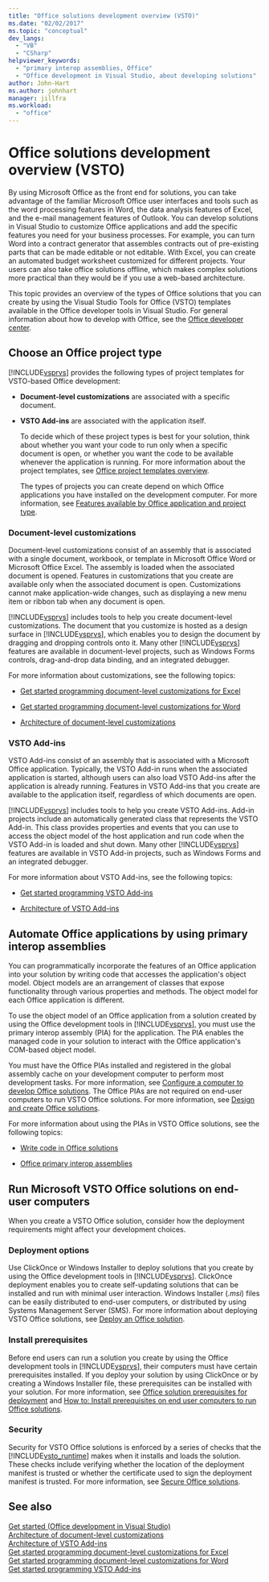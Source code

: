 ```yaml
---
title: "Office solutions development overview (VSTO)"
ms.date: "02/02/2017"
ms.topic: "conceptual"
dev_langs: 
  - "VB"
  - "CSharp"
helpviewer_keywords: 
  - "primary interop assemblies, Office"
  - "Office development in Visual Studio, about developing solutions"
author: John-Hart
ms.author: johnhart
manager: jillfra
ms.workload: 
  - "office"
---
```

# Office solutions development overview (VSTO)
  By using Microsoft Office as the front end for solutions, you can take advantage of the familiar Microsoft Office user interfaces and tools such as the word processing features in Word, the data analysis features of Excel, and the e-mail management features of Outlook. You can develop solutions in Visual Studio to customize Office applications and add the specific features you need for your business processes. For example, you can turn Word into a contract generator that assembles contracts out of pre-existing parts that can be made editable or not editable. With Excel, you can create an automated budget worksheet customized for different projects. Your users can also take office solutions offline, which makes complex solutions more practical than they would be if you use a web-based architecture.  
  
 This topic provides an overview of the types of Office solutions that you can create by using the Visual Studio Tools for Office (VSTO) templates available in the Office developer tools in Visual Studio. For general information about how to develop with Office, see the [Office developer center](https://dev.office.com/).  
  
## Choose an Office project type  
 [!INCLUDE[vsprvs](../sharepoint/includes/vsprvs-md.md)] provides the following types of project templates for VSTO-based Office development:  
  
- **Document-level customizations** are associated with a specific document.  
  
- **VSTO Add-ins** are associated with the application itself.  
  
  To decide which of these project types is best for your solution, think about whether you want your code to run only when a specific document is open, or whether you want the code to be available whenever the application is running. For more information about the project templates, see [Office project templates overview](../vsto/office-project-templates-overview.md).  
  
  The types of projects you can create depend on which Office applications you have installed on the development computer. For more information, see [Features available by Office application and project type](../vsto/features-available-by-office-application-and-project-type.md).  
  
### Document-level customizations  
 Document-level customizations consist of an assembly that is associated with a single document, workbook, or template in Microsoft Office Word or Microsoft Office Excel. The assembly is loaded when the associated document is opened. Features in customizations that you create are available only when the associated document is open. Customizations cannot make application-wide changes, such as displaying a new menu item or ribbon tab when any document is open.  
  
 [!INCLUDE[vsprvs](../sharepoint/includes/vsprvs-md.md)] includes tools to help you create document-level customizations. The document that you customize is hosted as a design surface in [!INCLUDE[vsprvs](../sharepoint/includes/vsprvs-md.md)], which enables you to design the document by dragging and dropping controls onto it. Many other [!INCLUDE[vsprvs](../sharepoint/includes/vsprvs-md.md)] features are available in document-level projects, such as Windows Forms controls, drag-and-drop data binding, and an integrated debugger.  
  
 For more information about customizations, see the following topics:  
  
-   [Get started programming document-level customizations for Excel](../vsto/getting-started-programming-document-level-customizations-for-excel.md)  
  
-   [Get started programming document-level customizations for Word](../vsto/getting-started-programming-document-level-customizations-for-word.md)  
  
-   [Architecture of document-level customizations](../vsto/architecture-of-document-level-customizations.md)  
  
### VSTO Add-ins  
 VSTO Add-ins consist of an assembly that is associated with a Microsoft Office application. Typically, the VSTO Add-in runs when the associated application is started, although users can also load VSTO Add-ins after the application is already running. Features in VSTO Add-ins that you create are available to the application itself, regardless of which documents are open.  
  
 [!INCLUDE[vsprvs](../sharepoint/includes/vsprvs-md.md)] includes tools to help you create VSTO Add-ins. Add-in projects include an automatically generated class that represents the VSTO Add-in. This class provides properties and events that you can use to access the object model of the host application and run code when the VSTO Add-in is loaded and shut down. Many other [!INCLUDE[vsprvs](../sharepoint/includes/vsprvs-md.md)] features are available in VSTO Add-in projects, such as Windows Forms and an integrated debugger.  
  
 For more information about VSTO Add-ins, see the following topics:  
  
-   [Get started programming VSTO Add-ins](../vsto/getting-started-programming-vsto-add-ins.md)  
  
-   [Architecture of VSTO Add-ins](../vsto/architecture-of-vsto-add-ins.md)  
  
## Automate Office applications by using primary interop assemblies  
 You can programmatically incorporate the features of an Office application into your solution by writing code that accesses the application's object model. Object models are an arrangement of classes that expose functionality through various properties and methods. The object model for each Office application is different.  
  
 To use the object model of an Office application from a solution created by using the Office development tools in [!INCLUDE[vsprvs](../sharepoint/includes/vsprvs-md.md)], you must use the primary interop assembly (PIA) for the application. The PIA enables the managed code in your solution to interact with the Office application's COM-based object model.  
  
 You must have the Office PIAs installed and registered in the global assembly cache on your development computer to perform most development tasks. For more information, see [Configure a computer to develop Office solutions](../vsto/configuring-a-computer-to-develop-office-solutions.md). The Office PIAs are not required on end-user computers to run VSTO Office solutions. For more information, see [Design and create Office solutions](../vsto/designing-and-creating-office-solutions.md).  
  
 For more information about using the PIAs in VSTO Office solutions, see the following topics:  
  
-   [Write code in Office solutions](../vsto/writing-code-in-office-solutions.md)  
  
-   [Office primary interop assemblies](../vsto/office-primary-interop-assemblies.md)  
  
## Run Microsoft VSTO Office solutions on end-user computers  
 When you create a VSTO Office solution, consider how the deployment requirements might affect your development choices.  
  
### Deployment options  
 Use ClickOnce or Windows Installer to deploy solutions that you create by using the Office development tools in [!INCLUDE[vsprvs](../sharepoint/includes/vsprvs-md.md)]. ClickOnce deployment enables you to create self-updating solutions that can be installed and run with minimal user interaction. Windows Installer (*.msi*) files can be easily distributed to end-user computers, or distributed by using Systems Management Server (SMS). For more information about deploying VSTO Office solutions, see [Deploy an Office solution](../vsto/deploying-an-office-solution.md).  
  
### Install prerequisites  
 Before end users can run a solution you create by using the Office development tools in [!INCLUDE[vsprvs](../sharepoint/includes/vsprvs-md.md)], their computers must have certain prerequisites installed. If you deploy your solution by using ClickOnce or by creating a Windows Installer file, these prerequisites can be installed with your solution. For more information, see [Office solution prerequisites for deployment](https://msdn.microsoft.com/9f672809-43a3-40a1-9057-397ce3b5126e) and [How to: Install prerequisites on end user computers to run Office solutions](https://msdn.microsoft.com/74dd2c52-838f-4abf-b2b4-4d7b0c2a0a98).  
  
### Security  
 Security for VSTO Office solutions is enforced by a series of checks that the [!INCLUDE[vsto_runtime](../vsto/includes/vsto-runtime-md.md)] makes when it installs and loads the solution. These checks include verifying whether the location of the deployment manifest is trusted or whether the certificate used to sign the deployment manifest is trusted. For more information, see [Secure Office solutions](../vsto/securing-office-solutions.md).  
  
## See also  
 [Get started &#40;Office development in Visual Studio&#41;](../vsto/getting-started-office-development-in-visual-studio.md)   
 [Architecture of document-level customizations](../vsto/architecture-of-document-level-customizations.md)   
 [Architecture of VSTO Add-ins](../vsto/architecture-of-vsto-add-ins.md)   
 [Get started programming document-level customizations for Excel](../vsto/getting-started-programming-document-level-customizations-for-excel.md)   
 [Get started programming document-level customizations for Word](../vsto/getting-started-programming-document-level-customizations-for-word.md)   
 [Get started programming VSTO Add-ins](../vsto/getting-started-programming-vsto-add-ins.md)  
